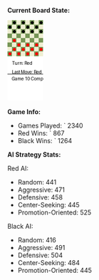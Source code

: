 
**Current Board State:**  
<!-- START_GIF -->
![Checkers Game](./checkers_game.gif)
<!-- END_GIF -->

**Game Info:**  
- Games Played: `<!-- GAMES_PLAYED --> 2340
- Red Wins: `<!-- RED_WINS --> 867
- Black Wins: `<!-- BLACK_WINS --> 1264

<!-- AI_STATS -->
**AI Strategy Stats:**

Red AI:
- Random: 441
- Aggressive: 471
- Defensive: 458
- Center-Seeking: 445
- Promotion-Oriented: 525

Black AI:
- Random: 416
- Aggressive: 491
- Defensive: 504
- Center-Seeking: 484
- Promotion-Oriented: 445
